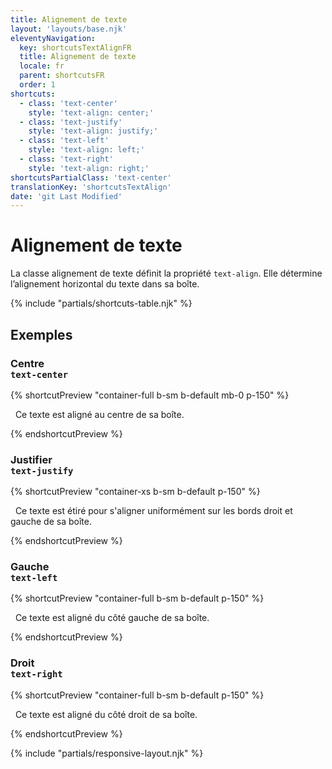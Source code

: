 ```yaml
---
title: Alignement de texte
layout: 'layouts/base.njk'
eleventyNavigation:
  key: shortcutsTextAlignFR
  title: Alignement de texte
  locale: fr
  parent: shortcutsFR
  order: 1
shortcuts:
  - class: 'text-center'
    style: 'text-align: center;'
  - class: 'text-justify'
    style: 'text-align: justify;'
  - class: 'text-left'
    style: 'text-align: left;'
  - class: 'text-right'
    style: 'text-align: right;'
shortcutsPartialClass: 'text-center'
translationKey: 'shortcutsTextAlign'
date: 'git Last Modified'
---
```


# Alignement de texte

La classe alignement de texte définit la propriété `text-align`. Elle détermine l’alignement horizontal du texte dans sa boîte.

{% include "partials/shortcuts-table.njk" %}

## Exemples

### Centre<br/>`text-center`

{% shortcutPreview "container-full b-sm b-default mb-0 p-150" %}

<p class="text-center">
  Ce texte est aligné au centre de sa boîte.
</p>
{% endshortcutPreview %}

### Justifier<br/>`text-justify`

{% shortcutPreview "container-xs b-sm b-default p-150" %}

<p class="text-justify">
  Ce texte est étiré pour s'aligner uniformément sur les bords droit et gauche de sa boîte.
</p>
{% endshortcutPreview %}

### Gauche<br/>`text-left`

{% shortcutPreview "container-full b-sm b-default p-150" %}

<p class="text-left">
  Ce texte est aligné du côté gauche de sa boîte.
</p>
{% endshortcutPreview %}

### Droit<br/>`text-right`

{% shortcutPreview "container-full b-sm b-default p-150" %}

<p class="text-right">
  Ce texte est aligné du côté droit de sa boîte.
</p>
{% endshortcutPreview %}

{% include "partials/responsive-layout.njk" %}
